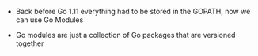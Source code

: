 * Back before Go 1.11 everything had to be stored in the GOPATH, now we can use Go Modules

* Go modules are just a collection of Go packages that are versioned together
